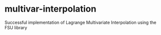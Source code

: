 # multivar-interpolation
Successful implementation of Lagrange Multivariate Interpolation using the FSU library
